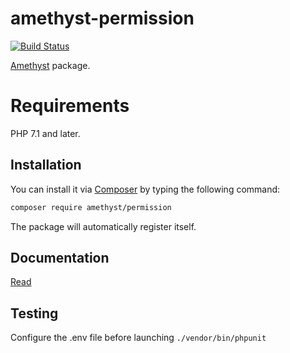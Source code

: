 # amethyst-permission

[![Build Status](https://travis-ci.org/amethyst-php/permission.svg?branch=master)](https://travis-ci.org/amethyst-php/permission)

[Amethyst](https://github.com/amethyst-php/amethyst) package.

# Requirements

PHP 7.1 and later.

## Installation

You can install it via [Composer](https://getcomposer.org/) by typing the following command:

```bash
composer require amethyst/permission
```

The package will automatically register itself.

## Documentation

[Read](docs/index.md)

## Testing

Configure the .env file before launching `./vendor/bin/phpunit`
